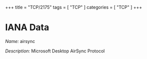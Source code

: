 +++
title = "TCP/2175"
tags = [ "TCP" ]
categories = [ "TCP" ]
+++

# IANA Data

_Name:_ airsync

_Description:_ Microsoft Desktop AirSync Protocol

